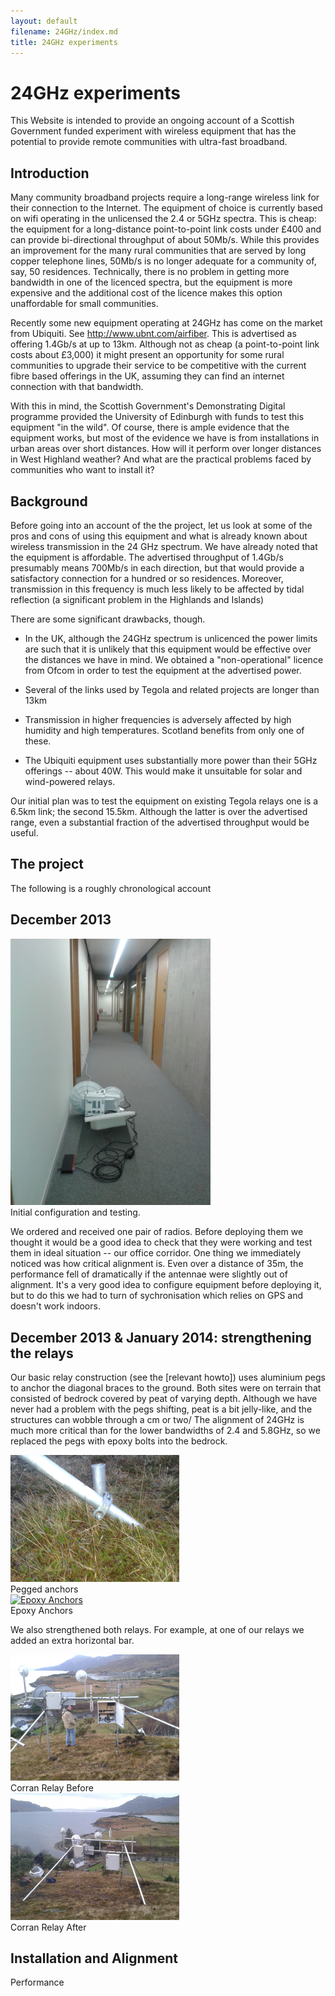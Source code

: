 ```yaml
---
layout: default
filename: 24GHz/index.md
title: 24GHz experiments
---
```


<style>
  .tegola-title h1 {
     padding-bottom: 0px;
     margin-bottom: 0px;
  }
  .tegola-title h4 {
     padding-top: 0px;
     margin-top: 0px;
     margin-bottom: 10px;
  }
  table tr td {border:0px; padding:5px;}
</style>

24GHz experiments
=================
This Website is intended to provide an ongoing account of a Scottish
Government funded experiment with wireless equipment that has the
potential to provide remote communities with ultra-fast broadband.

Introduction
------------
Many community broadband projects require a long-range wireless link
for their connection to the Internet.  The equipment of choice is
currently based on wifi operating in the unlicensed the 2.4
or 5GHz spectra.  This is
cheap: the equipment for a long-distance point-to-point link costs
under £400 and can provide bi-directional throughput of about 50Mb/s.
While this provides an improvement for the many rural communities that
are served by long copper telephone lines, 50Mb/s is no longer
adequate for a community of, say, 50 residences.   Technically, there
is no problem in getting more bandwidth in one of the licenced
spectra, but the equipment is more expensive and the additional cost
of the licence makes this option unaffordable for small communities.

Recently some new equipment operating at 24GHz has come on the
market from Ubiquiti. See http://www.ubnt.com/airfiber.  This is advertised as
offering 1.4Gb/s at up to 13km.  Although not as cheap (a
point-to-point link costs about £3,000) it might present an
opportunity for some rural communities to upgrade their service to be
competitive with the current fibre based offerings in the UK, assuming
they can find an internet connection with that bandwidth.

With this in mind, the Scottish Government's Demonstrating Digital
programme provided the University of Edinburgh with funds to test this
equipment "in the wild".  Of course, there is ample evidence that the
equipment works, but most of the evidence we have is from
installations in urban areas over short distances.  How will it
perform over longer distances in West Highland weather?  And what are
the practical problems faced by communities who want to install it?

Background
----------

Before going into an account of the the project, let us look at some
of the pros and cons of using this equipment and what is already known
about wireless transmission in the 24 GHz spectrum.   We have already
noted that the equipment is affordable.  The advertised throughput of
1.4Gb/s presumably means  700Mb/s in each direction, but that would
provide a satisfactory connection for a hundred or so
residences. Moreover, transmission in this frequency is much less
likely to be affected by tidal reflection (a significant problem in
the Highlands and Islands)

There are some significant drawbacks, though.

* In the UK, although the 24GHz spectrum is unlicenced the power
  limits are such that it is unlikely that this equipment would be
  effective over the distances we have in mind.  We obtained a
  "non-operational" licence from Ofcom in order to test the equipment
  at the advertised power.

* Several of the links used by Tegola and related projects are longer
  than 13km

* Transmission in higher frequencies is adversely affected by high
  humidity and high temperatures.  Scotland benefits from only one of
  these.

* The Ubiquiti equipment uses substantially more power than their 5GHz
  offerings -- about 40W.  This would make it unsuitable for solar and
  wind-powered relays.

Our initial plan was to test the equipment on existing Tegola relays
one is a 6.5km link; the second 15.5km.  Although the latter is over
the advertised range, even a substantial fraction of the advertised
throughput would be useful.

The project
-----------
The following is a roughly chronological account 

December 2013
-------------

<div class="image-float-right"> 
    <img src="radio-in-corridor.jpg" width="320" alt="Radio in corridor"/><br/>
    Initial configuration and testing.
</div>

We ordered and received one pair of radios.  Before deploying them we
thought it would be a good idea to check that they were working and
test them in ideal situation -- our office corridor.  One thing we
immediately noticed was how critical alignment is.  Even over a
distance of 35m, the performance fell of dramatically if the antennae
were slightly out of alignment. It's a very good idea to configure
equipment before deploying it, but to do this we had to turn of
sychronisation which relies on GPS and doesn't work indoors.




December 2013 & January 2014: strengthening the relays
------------------------------------------------------
Our basic relay construction (see the [relevant howto]) uses aluminium
pegs to anchor the diagonal braces to the ground.  Both sites were on
terrain that consisted of bedrock covered by peat of varying
depth. Although we have never had a problem with the pegs shifting,
peat is a bit jelly-like, and the structures can wobble through a cm
or two/  The alignment of 24GHz is much more critical than for the
lower bandwidths of 2.4 and 5.8GHz, so we replaced the pegs with
epoxy bolts into the bedrock.  

<div class="image-float-right">
     <a href="corran-peg.jpg">
    <img src="corran-peg.jpg" width="270" alt="Pegged anchors"/></a><br/>
    Pegged anchors
</div>
<div class="image-float-right">
     <a href="corran-epoxy.jpg ">
    <img src="corran-epoxy.jpg" width="270" rotate = "90" alt="Epoxy Anchors"/></a><br/>
    Epoxy Anchors
</div>


We also strengthened both relays.  For example, at one of our relays
we added an extra horizontal bar.

<div class="image-float-right">
     <a href=" corran-before-from-behind.jpg">
    <img src="corran-before-from-behind.jpg" width="270" alt="Corran
     Relay Before"/></a><br/>
    Corran Relay Before
</div>
<div class="image-float-right">
     <a href=" corran-after-from-behind.jpg">
    <img src="corran-after-from-behind.jpg" width="270" alt="Corran
     Relay After"/></a><br/>
    Corran Relay After
</div>

Installation and Alignment
--------------------------

Performance
